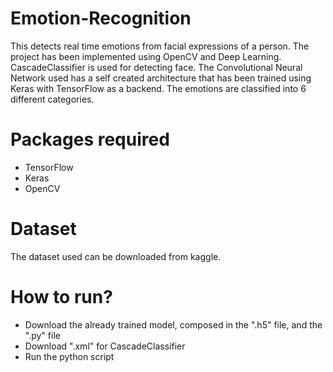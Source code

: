 # Emotion-Recognition
This detects real time emotions from facial expressions of a person.
The project has been implemented using OpenCV and Deep Learning. CascadeClassifier is used for detecting face.
The Convolutional Neural Network used has a self created architecture that has been trained using Keras with TensorFlow as a backend.
The emotions are classified into 6 different categories.

# Packages required
- TensorFlow
- Keras
- OpenCV

# Dataset
The dataset used can be downloaded from kaggle.

# How to run?
- Download the already trained model, composed in the ".h5" file, and the ".py" file
- Download ".xml" for CascadeClassifier
- Run the python script

